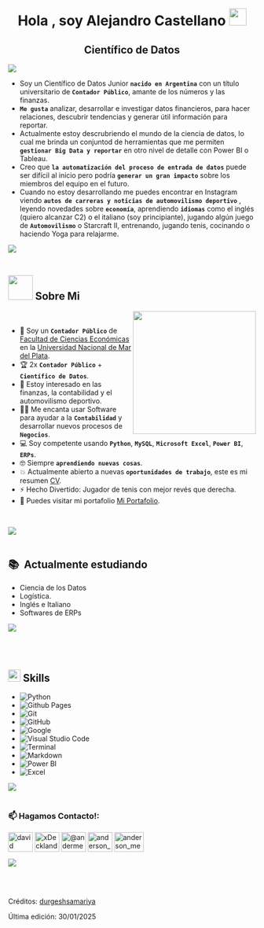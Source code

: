 <h1 align="center"><b>Hola , soy Alejandro Castellano </b><img src="https://media.giphy.com/media/hvRJCLFzcasrR4ia7z/giphy.gif" width="35"></h1>
<h2 align="center"><b>Científico de Datos </b></h2>
<img src="https://user-images.githubusercontent.com/73097560/115834477-dbab4500-a447-11eb-908a-139a6edaec5c.gif"><br>
<div>

<p align="left">
  
- Soy un Científico de Datos Junior **`nacido en Argentina`** con un título universitario de **`Contador Público`**, amante de los números y las finanzas.
- **`Me gusta`** analizar, desarrollar e investigar datos financieros, para hacer relaciones, descubrir tendencias y generar útil información para reportar.
- Actualmente estoy descrubriendo el mundo de la ciencia de datos, lo cual me brinda un conjuntod de herramientas que me permiten **`gestionar Big Data y reportar`** en otro nivel de detalle con Power BI o Tableau.
- Creo que **`la automatización del proceso de entrada de datos`** puede ser difícil al inicio pero podría **`generar un gran impacto`** sobre los miembros del equipo en el futuro.
- Cuando no estoy desarrollando me puedes encontrar en Instagram viendo **`autos de carreras y noticias de automovilismo deportivo`** , leyendo novedades sobre **`economía`**, aprendiendo **`idiomas`** como el inglés (quiero alcanzar C2) o el italiano (soy principiante),
jugando algún juego de **`Automovilismo`** o Starcraft II, entrenando, jugando tenis, cocinando o haciendo Yoga para relajarme.

<img src="https://user-images.githubusercontent.com/73097560/115834477-dbab4500-a447-11eb-908a-139a6edaec5c.gif"><br><br>

<div>


## <picture><img src = "https://github.com/7oSkaaa/7oSkaaa/blob/main/Images/about_me.gif?raw=true" width = 50px></picture> Sobre Mi

<picture> <img align="right" src="https://github.com/7oSkaaa/7oSkaaa/blob/main/Images/Right_Side.gif?raw=true" width = 250px></picture>

<br>

- :school: Soy un **`Contador Público`** de [Facultad de Ciencias Económicas](https://eco.mdp.edu.ar/) en la [Universidad Nacional de Mar del Plata](https://www.mdp.edu.ar/).
- :trophy: 2x **`Contador Público`** + **`Científico de Datos`**.
- 👀 Estoy interesado en las finanzas, la contabilidad y el automovilismo deportivo.
- :technologist: Me encanta usar Software para ayudar a la **`Contabilidad`** y desarrollar nuevos procesos de **`Negocios`**.
- :computer: Soy competente usando **`Python`**, **`MySQL`**, **`Microsoft Excel`**, **`Power BI`**, **`ERPs`**.
- :nerd_face: Siempre **`aprendiendo nuevas cosas`**.
- :boom: Actualmente abierto a nuevas **`oportunidades de trabajo`**, este es mi resumen [CV](https://drive.google.com/file/d/1EF4_HpP6yjKx0YxZRdQ9mPFX4BUIr7Q7/view).
- ⚡ Hecho Divertido: Jugador de tenis con mejor revés que derecha.
- :thinking: Puedes visitar mi portafolio [Mi Portafolio](https://cutt.ly/Ahmed_Hossam_Website).
<br>

<img src="https://user-images.githubusercontent.com/73097560/115834477-dbab4500-a447-11eb-908a-139a6edaec5c.gif"><br><br>

<div>

  ## 📚 &nbsp;Actualmente estudiando

  - Ciencia de los Datos
  - Logística.
  - Inglés e Italiano
  - Softwares de ERPs

<img src="https://user-images.githubusercontent.com/73097560/115834477-dbab4500-a447-11eb-908a-139a6edaec5c.gif"><br><br>

<div>
<br>

## <img src="https://media2.giphy.com/media/QssGEmpkyEOhBCb7e1/giphy.gif?cid=ecf05e47a0n3gi1bfqntqmob8g9aid1oyj2wr3ds3mg700bl&rid=giphy.gif" width ="25"><b> Skills</b>

<p align="center">

-    ![Python](https://img.shields.io/badge/Python%20-%2314354C.svg?style=for-the-badge&logo=python&logoColor=white)
-    ![Github Pages](https://img.shields.io/badge/GitHub%20Pages-%23327FC7.svg?style=for-the-badge&logo=github&logoColor=white)
-    ![Git](https://img.shields.io/badge/git-%23F05033.svg?style=for-the-badge&logo=git&logoColor=white)
-    ![GitHub](https://img.shields.io/badge/github-%23121011.svg?style=for-the-badge&logo=github&logoColor=white)
-    ![Google](https://img.shields.io/badge/google-%234285F4.svg?style=for-the-badge&logo=google&logoColor=white)
-    ![Visual Studio Code](https://img.shields.io/badge/Visual%20Studio%20Code-0078d7.svg?style=for-the-badge&logo=visual-studio-code&logoColor=white)
-    ![Terminal](https://img.shields.io/badge/Terminal-%23054020?style=for-the-badge&logo=gnu-bash&logoColor=white)
-    ![Markdown](https://img.shields.io/badge/markdown-%23000000.svg?style=for-the-badge&logo=markdown&logoColor=white)   
-    ![Power BI](https://img.shields.io/badge/Power%20BI-%23F2C94C.svg?style=for-the-badge&logo=powerbi&logoColor=white)
-    ![Excel](https://img.shields.io/badge/Excel-%2300A400.svg?style=for-the-badge&logo=microsoft-excel&logoColor=white)

<img src="https://user-images.githubusercontent.com/73097560/115834477-dbab4500-a447-11eb-908a-139a6edaec5c.gif"><br><br>

<div>

<!-- CONTACTO -->
<h3 align="left">📫 Hagamos Contacto!:</h3>
<p align="left">
<a href="https://www.linkedin.com/in/alejandro-cesar-castellano/" target="blank"><img align="center" src="https://raw.githubusercontent.com/rahuldkjain/github-profile-readme-generator/master/src/images/icons/Social/linked-in-alt.svg" alt="david mendoza ramos" height="40" width="50" /></a>
<a href="https://discordapp.com/users/1199157421608796251" target="blank"><img align="center" src="https://raw.githubusercontent.com/rahuldkjain/github-profile-readme-generator/master/src/images/icons/Social/discord.svg" alt="xDeckland#0872" height="40" width="50" /></a>
<a href="https://x.com/ACCastellano" target="blank"><img align="center" src="https://raw.githubusercontent.com/rahuldkjain/github-profile-readme-generator/master/src/images/icons/Social/twitter.svg" alt="@andermendoza" height="40" width="50" /></a>
<a href="https://www.instagram.com/alee.castellano/" target="blank"><img align="center" src="https://raw.githubusercontent.com/rahuldkjain/github-profile-readme-generator/master/src/images/icons/Social/instagram.svg" alt="anderson_mend53" height="40" width="50" /></a>
<a href="mailto:alejandrocesarcastellano@gmail.com"><img align="center" src="https://th.bing.com/th/id/OIP.1uvZuuX1Tu0NcoQOG2EkkgHaDt?rs=1&pid=ImgDetMain" alt="anderson_mend53" height="40" width="60" /></a>
<a </a>

</p>

<img src="https://user-images.githubusercontent.com/73097560/115834477-dbab4500-a447-11eb-908a-139a6edaec5c.gif"><br><br>

<div>

<br>

Créditos: [durgeshsamariya](https://github.com/durgeshsamariya/awesome-github-profile-readme-templates/tree/master/templates)

Última edición: 30/01/2025
